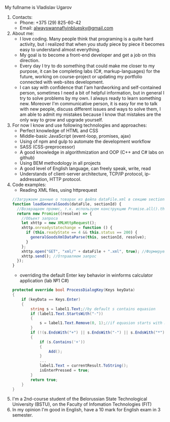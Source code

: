 My fullname is Vladislav Ugarov

1. Contacts:
   - Phone: +375 (29) 825-60-42
   - Email: alwayswannaflyinbluesky@gmail.com
1. About me:
   - I love coding. Many people think that programing is a quite hard activity, but i realized that when you study piece by piece it becomes easy to understand almost everything.
   - My goal is to become a front-end developer and get a job on this direction.
   - Every day I try to do something that could make me closer to my purpose, it can be completing labs (C#, markup-languages) for the future, working on course-project or updating my portfolio connected with web-sites development.
   - I can say with confidence that I'am hardworking and self-contained person, sometimes I need a bit of helpful information, but in general I try to solve problems by my own. I always ready to learn something new. Moreover I'm communicative person, it is easy for me to talk with new people, discuss different issues and ways to solve them, I am able to admit my mistakes because I know that mistakes are the only way to grow and upgrade yourself.
1. For now I know and use following technologies and approaches:
   - Perfect knowledge of HTML and CSS
   - Middle-basic JavaScript (event-loop, promises, ajax)
   - Using of npm and gulp to automate the development workflow
   - SASS (CSS-preprocessor)
   - A good knowledge in algorithmization and OOP (C++ and C# labs on github)
   - Using BEM methodology in all projects
   - A good level of English language, can freely speak, write, read
   - Understands of client-server architecture, TCP/IP protocol, ip-addressation, HTTP protocol.
1. Code examples:
   - Reading XML files, using httprequest
   ```javascript
   //Загружаем данные о товарах из файла dataFile.xml в секцию sectionId
   function loadGeneralGoods(dataFile, sectionId) {
     //Возвращаем промис, т.к. используем конструкцию Promise.all().then()
     return new Promise((resolve) => {
       //Объект запроса
       let xhttp = new XMLHttpRequest();
       xhttp.onreadystatechange = function () {
         if (this.readyState == 4 && this.status == 200) {
           generalGoodsXmlDataParse(this, sectionId, resolve);
         }
       };
       xhttp.open("GET", "xml/" + dataFile + ".xml", true); //Формируем характер запроса
       xhttp.send(); //Отправляем запрос
     });
   }
   ```
   - overriding the default Enter key behavior in winforms calculator application (lab №1 C#)
   ```csharp
   protected override bool ProcessDialogKey(Keys keyData)
   {
       if (keyData == Keys.Enter)
       {
           string s = label1.Text;//by default s contains equasion
           if (label1.Text.StartsWith("-"))
           {
               s = label1.Text.Remove(0, 1);//if equasion starts with minus -> delete it, and check for operation without it
           }
           if (!(s.EndsWith("+") || s.EndsWith("-") || s.EndsWith("*") || s.EndsWith("/") || s.EndsWith("%")))
           {
               if (s.Contains('+'))
               {
                   Add();
               }
               ...
               label1.Text = currentResult.ToString();
               isEnterPressed = true;
           }
           return true;
       }
   }
   ```
1. I'm a 2nd-course student of the Belorussian State Technological University (BSTU), on the Faculty of Infomation Technologies (FIT)
1. In my opinion I'm good in English, have a 10 mark for English exam in 3 semester.
